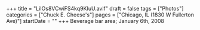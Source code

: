 +++
title = "LiIOs8VCwiFS4kq9KIuU.avif"
draft = false
tags = ["Photos"]
categories = ["Chuck E. Cheese's"]
pages = ["Chicago, IL (1830 W Fullerton Ave)"]
startDate = ""
+++
Beverage bar area; January 6th, 2008
